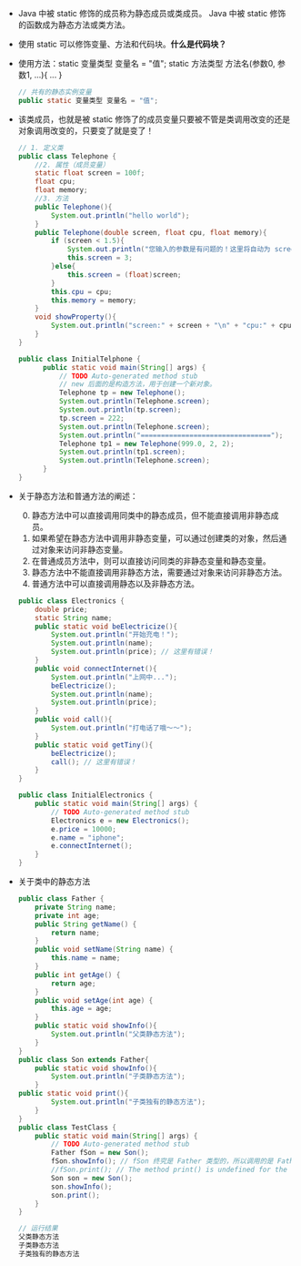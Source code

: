 * Java 中被 static 修饰的成员称为静态成员或类成员。
  Java 中被 static 修饰的函数成为静态方法或类方法。

* 使用 static 可以修饰变量、方法和代码块。**什么是代码块？**

* 使用方法：static 变量类型 变量名 = "值";
            static 方法类型 方法名(参数0, 参数1, ...){
               ...
            }
  ~~~ java
  // 共有的静态实例变量
  public static 变量类型 变量名 = "值";
  ~~~

* 该类成员，也就是被 static 修饰了的成员变量只要被不管是类调用改变的还是对象调用改变的，只要变了就是变了！

  ~~~ java
  // 1. 定义类
  public class Telephone {
	  //2. 属性（成员变量）
	  static float screen = 100f;
	  float cpu;
	  float memory;
	  //3. 方法
	  public Telephone(){
		  System.out.println("hello world");
	  }
	  public Telephone(double screen, float cpu, float memory){
		  if (screen < 1.5){
			  System.out.println("您输入的参数是有问题的！这里将自动为 screen 进行覆值");
			  this.screen = 3;
		  }else{
			  this.screen = (float)screen;
		  }
		  this.cpu = cpu;
		  this.memory = memory;
	  }
	  void showProperty(){
		  System.out.println("screen:" + screen + "\n" + "cpu:" + cpu);
	  }
  }

  public class InitialTelphone {
		public static void main(String[] args) {
			// TODO Auto-generated method stub
			// new 后面的是构造方法，用于创建一个新对象。
			Telephone tp = new Telephone();
			System.out.println(Telephone.screen);
			System.out.println(tp.screen);
			tp.screen = 222;
			System.out.println(Telephone.screen);
			System.out.println("================================");
			Telephone tp1 = new Telephone(999.0, 2, 2);
			System.out.println(tp1.screen);
			System.out.println(Telephone.screen);
		}
  }
  ~~~ 


* 关于静态方法和普通方法的阐述：
  
  0. 静态方法中可以直接调用同类中的静态成员，但不能直接调用非静态成员。
  1. 如果希望在静态方法中调用非静态变量，可以通过创建类的对象，然后通过对象来访问非静态变量。
  2. 在普通成员方法中，则可以直接访问同类的非静态变量和静态变量。
  3. 静态方法中不能直接调用非静态方法，需要通过对象来访问非静态方法。
  4. 普通方法中可以直接调用静态以及非静态方法。


  ~~~ java
  public class Electronics {
	  double price;
	  static String name;
	  public static void beElectricize(){
		  System.out.println("开始充电！");
		  System.out.println(name);
		  System.out.println(price); // 这里有错误！
	  }
	  public void connectInternet(){
		  System.out.println("上网中...");
		  beElectricize();
		  System.out.println(name);
		  System.out.println(price);
	  }
	  public void call(){
		  System.out.println("打电话了哦～～");
	  }
	  public static void getTiny(){
		  beElectricize();
		  call(); // 这里有错误！
	  }
  }

  public class InitialElectronics {
	  public static void main(String[] args) {
		  // TODO Auto-generated method stub
		  Electronics e = new Electronics();
		  e.price = 10000;
		  e.name = "iphone";
		  e.connectInternet();
	  }
  }
  ~~~

* 关于类中的静态方法
  ~~~ java
  public class Father {
	  private String name;
	  private int age;
	  public String getName() {
		  return name;
	  }
	  public void setName(String name) {
		  this.name = name;
	  }
	  public int getAge() {
		  return age;
	  }
	  public void setAge(int age) {
		  this.age = age;
	  }
	  public static void showInfo(){
		  System.out.println("父类静态方法");
	  }
  } 
  public class Son extends Father{
	  public static void showInfo(){
		  System.out.println("子类静态方法");
	  }
  public static void print(){
		  System.out.println("子类独有的静态方法");
	  }
  }
  public class TestClass {
	  public static void main(String[] args) {
		  // TODO Auto-generated method stub
		  Father fSon = new Son();
		  fSon.showInfo(); // fSon 终究是 Father 类型的，所以调用的是 Father 类中的静态方法。
		  //fSon.print(); // The method print() is undefined for the type Father
		  Son son = new Son();
		  son.showInfo();
		  son.print();
	  }
  }
  ~~~
  ~~~ java
  // 运行结果
  父类静态方法
  子类静态方法
  子类独有的静态方法
  ~~~


